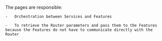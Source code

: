 The pages are responsible:

    -   Orchestration between Services and Features

    -   To retrieve the Router parameters and pass them to the Features because the Features do not have to communicate directly with the Router